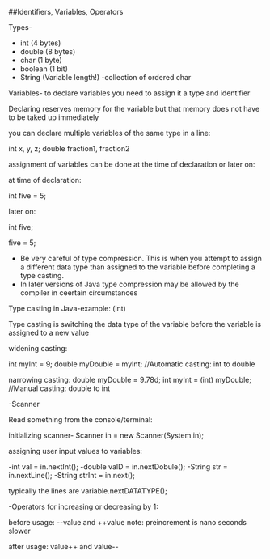 ##Identifiers, Variables, Operators

Types-

- int (4 bytes)
- double (8 bytes)
- char (1 byte)
- boolean (1 bit)
- String (Variable length!) -collection of ordered char

Variables-
to declare variables you need to assign it a type and identifier

Declaring reserves memory for the variable but that memory does not have to be taked up immediately

you can declare multiple variables of the same type in a line:

int x, y, z;
double fraction1, fraction2

assignment of variables can be done at the time of declaration or later on:

at time of declaration:

int five = 5;

later on:

int five;

five = 5;

- Be very careful of type compression. This is when you attempt to assign a different data type than assigned to the variable before completing a type casting. 
- In later versions of Java type compression may be allowed by the compiler in ceertain circumstances

Type casting in Java-example: (int)

Type casting is switching the data type of the variable before the variable is assigned to a new value

widening casting:

int myInt = 9;
double myDouble = myInt; //Automatic casting: int to double

narrowing casting:
double myDouble = 9.78d;
int myInt = (int) myDouble; //Manual casting: double to int

-Scanner

Read something from the console/terminal:

initializing scanner-
Scanner in = new Scanner(System.in);

assigning user input values to variables:

-int val = in.nextInt();
-double valD = in.nextDobule();
-String str = in.nextLine();
-String strInt = in.next();

typically the lines are variable.nextDATATYPE();

-Operators for increasing or decreasing by 1:

before usage:
--value and ++value
note: preincrement is nano seconds slower

after usage:
value++ and value--